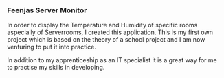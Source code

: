 
<h3>Feenjas Server Monitor</h3>
<p>In order to display the Temperature and Humidity of specific rooms aspecially of Serverrooms, I created this application. This is my first own project which is based on the theory of a school project and I am now venturing to put it into practice.</p>
<p>In addition to my apprenticeship as an IT specialist it is a great way for me to practise my skills in developing.</p>
